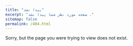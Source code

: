 ```yaml
---
title: "پیدا نشد"
excerpt: "صفحه مورد نظر شما پیدا نشد ."
sitemap: false
permalink: /404.html
---
```


Sorry, but the page you were trying to view does not exist.
